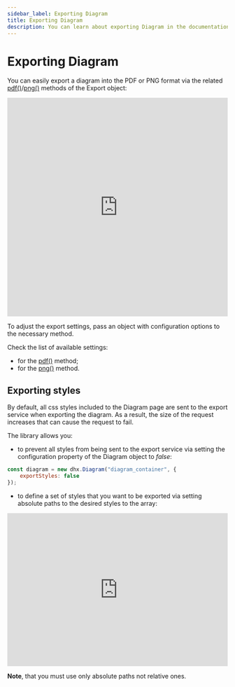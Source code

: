 ```yaml
---
sidebar_label: Exporting Diagram
title: Exporting Diagram
description: You can learn about exporting Diagram in the documentation of the DHTMLX JavaScript Diagram library. Browse developer guides and API reference, try out code examples and live demos, and download a free 30-day evaluation version of DHTMLX Diagram.
---
```


# Exporting Diagram

You can easily export a diagram into the PDF or PNG format via the related [pdf()](../../api/export/pdf_method/)/[png()](../../api/export/png_method/) methods of the Export object:

<iframe src="https://snippet.dhtmlx.com/ybpmz0zk?mode=html" frameborder="0" class="snippet_iframe" width="100%" height="500"></iframe>

To adjust the export settings, pass an object with configuration options to the necessary method.

Check the list of available settings:

- for the [pdf()](../../api/export/pdf_method/) method;
- for the [png()](../../api/export/png_method/) method.

Exporting styles
-----------------

By default, all css styles included to the Diagram page are sent to the export service when exporting the diagram. As a result, the size of the request increases that can cause the request to fail.

The library allows you:

- to prevent all styles from being sent to the export service via setting
the [](../api/diagram/exportstyles_property.md) configuration property of the Diagram object to *false*:

~~~js
const diagram = new dhx.Diagram("diagram_container", { 
  	exportStyles: false
});
~~~

- to define a set of styles that you want to be exported via setting absolute paths to the desired styles to the [](../api/diagram/exportstyles_property.md) array:

<iframe src="https://snippet.dhtmlx.com/jm8if6nh?mode=js" frameborder="0" class="snippet_iframe" width="100%" height="350"></iframe>

**Note**, that you must use only absolute paths not relative ones.
